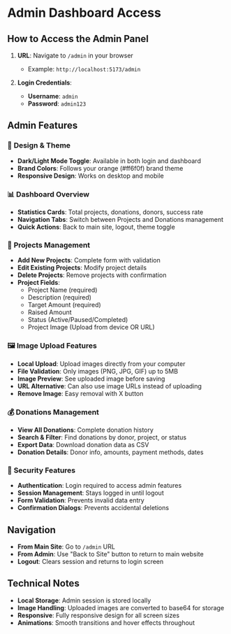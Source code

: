 # Admin Dashboard Access

## How to Access the Admin Panel

1. **URL**: Navigate to `/admin` in your browser
   - Example: `http://localhost:5173/admin`

2. **Login Credentials**:
   - **Username**: `admin`
   - **Password**: `admin123`

## Admin Features

### 🎨 **Design & Theme**
- **Dark/Light Mode Toggle**: Available in both login and dashboard
- **Brand Colors**: Follows your orange (#ff6f0f) brand theme
- **Responsive Design**: Works on desktop and mobile

### 📊 **Dashboard Overview**
- **Statistics Cards**: Total projects, donations, donors, success rate
- **Navigation Tabs**: Switch between Projects and Donations management
- **Quick Actions**: Back to main site, logout, theme toggle

### 🎯 **Projects Management**
- **Add New Projects**: Complete form with validation
- **Edit Existing Projects**: Modify project details
- **Delete Projects**: Remove projects with confirmation
- **Project Fields**:
  - Project Name (required)
  - Description (required)
  - Target Amount (required)
  - Raised Amount
  - Status (Active/Paused/Completed)
  - Project Image (Upload from device OR URL)

### 🖼️ **Image Upload Features**
- **Local Upload**: Upload images directly from your computer
- **File Validation**: Only images (PNG, JPG, GIF) up to 5MB
- **Image Preview**: See uploaded image before saving
- **URL Alternative**: Can also use image URLs instead of uploading
- **Remove Image**: Easy removal with X button

### 💰 **Donations Management**
- **View All Donations**: Complete donation history
- **Search & Filter**: Find donations by donor, project, or status
- **Export Data**: Download donation data as CSV
- **Donation Details**: Donor info, amounts, payment methods, dates

### 🔐 **Security Features**
- **Authentication**: Login required to access admin features
- **Session Management**: Stays logged in until logout
- **Form Validation**: Prevents invalid data entry
- **Confirmation Dialogs**: Prevents accidental deletions

## Navigation

- **From Main Site**: Go to `/admin` URL
- **From Admin**: Use "Back to Site" button to return to main website
- **Logout**: Clears session and returns to login screen

## Technical Notes

- **Local Storage**: Admin session is stored locally
- **Image Handling**: Uploaded images are converted to base64 for storage
- **Responsive**: Fully responsive design for all screen sizes
- **Animations**: Smooth transitions and hover effects throughout